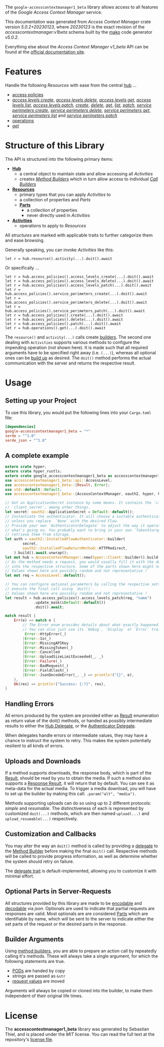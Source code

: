 <!---
DO NOT EDIT !
This file was generated automatically from 'src/generator/templates/api/README.md.mako'
DO NOT EDIT !
-->
The `google-accesscontextmanager1_beta` library allows access to all features of the *Google Access Context Manager* service.

This documentation was generated from *Access Context Manager* crate version *5.0.2+20230123*, where *20230123* is the exact revision of the *accesscontextmanager:v1beta* schema built by the [mako](http://www.makotemplates.org/) code generator *v5.0.2*.

Everything else about the *Access Context Manager* *v1_beta* API can be found at the
[official documentation site](https://cloud.google.com/access-context-manager/docs/reference/rest/).
# Features

Handle the following *Resources* with ease from the central [hub](https://docs.rs/google-accesscontextmanager1_beta/5.0.2+20230123/google_accesscontextmanager1_beta/AccessContextManager) ... 

* [access policies](https://docs.rs/google-accesscontextmanager1_beta/5.0.2+20230123/google_accesscontextmanager1_beta/api::AccessPolicy)
 * [*access levels create*](https://docs.rs/google-accesscontextmanager1_beta/5.0.2+20230123/google_accesscontextmanager1_beta/api::AccessPolicyAccessLevelCreateCall), [*access levels delete*](https://docs.rs/google-accesscontextmanager1_beta/5.0.2+20230123/google_accesscontextmanager1_beta/api::AccessPolicyAccessLevelDeleteCall), [*access levels get*](https://docs.rs/google-accesscontextmanager1_beta/5.0.2+20230123/google_accesscontextmanager1_beta/api::AccessPolicyAccessLevelGetCall), [*access levels list*](https://docs.rs/google-accesscontextmanager1_beta/5.0.2+20230123/google_accesscontextmanager1_beta/api::AccessPolicyAccessLevelListCall), [*access levels patch*](https://docs.rs/google-accesscontextmanager1_beta/5.0.2+20230123/google_accesscontextmanager1_beta/api::AccessPolicyAccessLevelPatchCall), [*create*](https://docs.rs/google-accesscontextmanager1_beta/5.0.2+20230123/google_accesscontextmanager1_beta/api::AccessPolicyCreateCall), [*delete*](https://docs.rs/google-accesscontextmanager1_beta/5.0.2+20230123/google_accesscontextmanager1_beta/api::AccessPolicyDeleteCall), [*get*](https://docs.rs/google-accesscontextmanager1_beta/5.0.2+20230123/google_accesscontextmanager1_beta/api::AccessPolicyGetCall), [*list*](https://docs.rs/google-accesscontextmanager1_beta/5.0.2+20230123/google_accesscontextmanager1_beta/api::AccessPolicyListCall), [*patch*](https://docs.rs/google-accesscontextmanager1_beta/5.0.2+20230123/google_accesscontextmanager1_beta/api::AccessPolicyPatchCall), [*service perimeters create*](https://docs.rs/google-accesscontextmanager1_beta/5.0.2+20230123/google_accesscontextmanager1_beta/api::AccessPolicyServicePerimeterCreateCall), [*service perimeters delete*](https://docs.rs/google-accesscontextmanager1_beta/5.0.2+20230123/google_accesscontextmanager1_beta/api::AccessPolicyServicePerimeterDeleteCall), [*service perimeters get*](https://docs.rs/google-accesscontextmanager1_beta/5.0.2+20230123/google_accesscontextmanager1_beta/api::AccessPolicyServicePerimeterGetCall), [*service perimeters list*](https://docs.rs/google-accesscontextmanager1_beta/5.0.2+20230123/google_accesscontextmanager1_beta/api::AccessPolicyServicePerimeterListCall) and [*service perimeters patch*](https://docs.rs/google-accesscontextmanager1_beta/5.0.2+20230123/google_accesscontextmanager1_beta/api::AccessPolicyServicePerimeterPatchCall)
* [operations](https://docs.rs/google-accesscontextmanager1_beta/5.0.2+20230123/google_accesscontextmanager1_beta/api::Operation)
 * [*get*](https://docs.rs/google-accesscontextmanager1_beta/5.0.2+20230123/google_accesscontextmanager1_beta/api::OperationGetCall)




# Structure of this Library

The API is structured into the following primary items:

* **[Hub](https://docs.rs/google-accesscontextmanager1_beta/5.0.2+20230123/google_accesscontextmanager1_beta/AccessContextManager)**
    * a central object to maintain state and allow accessing all *Activities*
    * creates [*Method Builders*](https://docs.rs/google-accesscontextmanager1_beta/5.0.2+20230123/google_accesscontextmanager1_beta/client::MethodsBuilder) which in turn
      allow access to individual [*Call Builders*](https://docs.rs/google-accesscontextmanager1_beta/5.0.2+20230123/google_accesscontextmanager1_beta/client::CallBuilder)
* **[Resources](https://docs.rs/google-accesscontextmanager1_beta/5.0.2+20230123/google_accesscontextmanager1_beta/client::Resource)**
    * primary types that you can apply *Activities* to
    * a collection of properties and *Parts*
    * **[Parts](https://docs.rs/google-accesscontextmanager1_beta/5.0.2+20230123/google_accesscontextmanager1_beta/client::Part)**
        * a collection of properties
        * never directly used in *Activities*
* **[Activities](https://docs.rs/google-accesscontextmanager1_beta/5.0.2+20230123/google_accesscontextmanager1_beta/client::CallBuilder)**
    * operations to apply to *Resources*

All *structures* are marked with applicable traits to further categorize them and ease browsing.

Generally speaking, you can invoke *Activities* like this:

```Rust,ignore
let r = hub.resource().activity(...).doit().await
```

Or specifically ...

```ignore
let r = hub.access_policies().access_levels_create(...).doit().await
let r = hub.access_policies().access_levels_delete(...).doit().await
let r = hub.access_policies().access_levels_patch(...).doit().await
let r = hub.access_policies().service_perimeters_create(...).doit().await
let r = hub.access_policies().service_perimeters_delete(...).doit().await
let r = hub.access_policies().service_perimeters_patch(...).doit().await
let r = hub.access_policies().create(...).doit().await
let r = hub.access_policies().delete(...).doit().await
let r = hub.access_policies().patch(...).doit().await
let r = hub.operations().get(...).doit().await
```

The `resource()` and `activity(...)` calls create [builders][builder-pattern]. The second one dealing with `Activities` 
supports various methods to configure the impending operation (not shown here). It is made such that all required arguments have to be 
specified right away (i.e. `(...)`), whereas all optional ones can be [build up][builder-pattern] as desired.
The `doit()` method performs the actual communication with the server and returns the respective result.

# Usage

## Setting up your Project

To use this library, you would put the following lines into your `Cargo.toml` file:

```toml
[dependencies]
google-accesscontextmanager1_beta = "*"
serde = "^1.0"
serde_json = "^1.0"
```

## A complete example

```Rust
extern crate hyper;
extern crate hyper_rustls;
extern crate google_accesscontextmanager1_beta as accesscontextmanager1_beta;
use accesscontextmanager1_beta::api::AccessLevel;
use accesscontextmanager1_beta::{Result, Error};
use std::default::Default;
use accesscontextmanager1_beta::{AccessContextManager, oauth2, hyper, hyper_rustls, chrono, FieldMask};

// Get an ApplicationSecret instance by some means. It contains the `client_id` and 
// `client_secret`, among other things.
let secret: oauth2::ApplicationSecret = Default::default();
// Instantiate the authenticator. It will choose a suitable authentication flow for you, 
// unless you replace  `None` with the desired Flow.
// Provide your own `AuthenticatorDelegate` to adjust the way it operates and get feedback about 
// what's going on. You probably want to bring in your own `TokenStorage` to persist tokens and
// retrieve them from storage.
let auth = oauth2::InstalledFlowAuthenticator::builder(
        secret,
        oauth2::InstalledFlowReturnMethod::HTTPRedirect,
    ).build().await.unwrap();
let mut hub = AccessContextManager::new(hyper::Client::builder().build(hyper_rustls::HttpsConnectorBuilder::new().with_native_roots().https_or_http().enable_http1().enable_http2().build()), auth);
// As the method needs a request, you would usually fill it with the desired information
// into the respective structure. Some of the parts shown here might not be applicable !
// Values shown here are possibly random and not representative !
let mut req = AccessLevel::default();

// You can configure optional parameters by calling the respective setters at will, and
// execute the final call using `doit()`.
// Values shown here are possibly random and not representative !
let result = hub.access_policies().access_levels_patch(req, "name")
             .update_mask(&Default::default())
             .doit().await;

match result {
    Err(e) => match e {
        // The Error enum provides details about what exactly happened.
        // You can also just use its `Debug`, `Display` or `Error` traits
         Error::HttpError(_)
        |Error::Io(_)
        |Error::MissingAPIKey
        |Error::MissingToken(_)
        |Error::Cancelled
        |Error::UploadSizeLimitExceeded(_, _)
        |Error::Failure(_)
        |Error::BadRequest(_)
        |Error::FieldClash(_)
        |Error::JsonDecodeError(_, _) => println!("{}", e),
    },
    Ok(res) => println!("Success: {:?}", res),
}

```
## Handling Errors

All errors produced by the system are provided either as [Result](https://docs.rs/google-accesscontextmanager1_beta/5.0.2+20230123/google_accesscontextmanager1_beta/client::Result) enumeration as return value of
the doit() methods, or handed as possibly intermediate results to either the 
[Hub Delegate](https://docs.rs/google-accesscontextmanager1_beta/5.0.2+20230123/google_accesscontextmanager1_beta/client::Delegate), or the [Authenticator Delegate](https://docs.rs/yup-oauth2/*/yup_oauth2/trait.AuthenticatorDelegate.html).

When delegates handle errors or intermediate values, they may have a chance to instruct the system to retry. This 
makes the system potentially resilient to all kinds of errors.

## Uploads and Downloads
If a method supports downloads, the response body, which is part of the [Result](https://docs.rs/google-accesscontextmanager1_beta/5.0.2+20230123/google_accesscontextmanager1_beta/client::Result), should be
read by you to obtain the media.
If such a method also supports a [Response Result](https://docs.rs/google-accesscontextmanager1_beta/5.0.2+20230123/google_accesscontextmanager1_beta/client::ResponseResult), it will return that by default.
You can see it as meta-data for the actual media. To trigger a media download, you will have to set up the builder by making
this call: `.param("alt", "media")`.

Methods supporting uploads can do so using up to 2 different protocols: 
*simple* and *resumable*. The distinctiveness of each is represented by customized 
`doit(...)` methods, which are then named `upload(...)` and `upload_resumable(...)` respectively.

## Customization and Callbacks

You may alter the way an `doit()` method is called by providing a [delegate](https://docs.rs/google-accesscontextmanager1_beta/5.0.2+20230123/google_accesscontextmanager1_beta/client::Delegate) to the 
[Method Builder](https://docs.rs/google-accesscontextmanager1_beta/5.0.2+20230123/google_accesscontextmanager1_beta/client::CallBuilder) before making the final `doit()` call. 
Respective methods will be called to provide progress information, as well as determine whether the system should 
retry on failure.

The [delegate trait](https://docs.rs/google-accesscontextmanager1_beta/5.0.2+20230123/google_accesscontextmanager1_beta/client::Delegate) is default-implemented, allowing you to customize it with minimal effort.

## Optional Parts in Server-Requests

All structures provided by this library are made to be [encodable](https://docs.rs/google-accesscontextmanager1_beta/5.0.2+20230123/google_accesscontextmanager1_beta/client::RequestValue) and 
[decodable](https://docs.rs/google-accesscontextmanager1_beta/5.0.2+20230123/google_accesscontextmanager1_beta/client::ResponseResult) via *json*. Optionals are used to indicate that partial requests are responses 
are valid.
Most optionals are are considered [Parts](https://docs.rs/google-accesscontextmanager1_beta/5.0.2+20230123/google_accesscontextmanager1_beta/client::Part) which are identifiable by name, which will be sent to 
the server to indicate either the set parts of the request or the desired parts in the response.

## Builder Arguments

Using [method builders](https://docs.rs/google-accesscontextmanager1_beta/5.0.2+20230123/google_accesscontextmanager1_beta/client::CallBuilder), you are able to prepare an action call by repeatedly calling it's methods.
These will always take a single argument, for which the following statements are true.

* [PODs][wiki-pod] are handed by copy
* strings are passed as `&str`
* [request values](https://docs.rs/google-accesscontextmanager1_beta/5.0.2+20230123/google_accesscontextmanager1_beta/client::RequestValue) are moved

Arguments will always be copied or cloned into the builder, to make them independent of their original life times.

[wiki-pod]: http://en.wikipedia.org/wiki/Plain_old_data_structure
[builder-pattern]: http://en.wikipedia.org/wiki/Builder_pattern
[google-go-api]: https://github.com/google/google-api-go-client

# License
The **accesscontextmanager1_beta** library was generated by Sebastian Thiel, and is placed 
under the *MIT* license.
You can read the full text at the repository's [license file][repo-license].

[repo-license]: https://github.com/Byron/google-apis-rsblob/main/LICENSE.md

